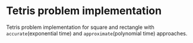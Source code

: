 # Tetris problem implementation
Tetris problem implementation for square and rectangle with `accurate`(exponential time) and `approximate`(polynomial time) approaches.
